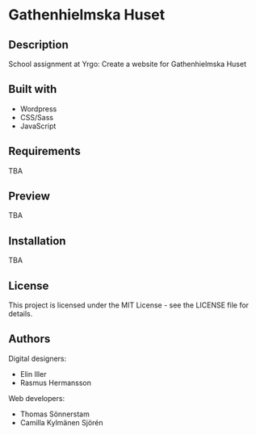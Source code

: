 # Gathenhielmska Huset

## Description
School assignment at Yrgo: Create a website for Gathenhielmska Huset


## Built with
* Wordpress
* CSS/Sass
* JavaScript

## Requirements
TBA

## Preview
TBA

## Installation
TBA

## License
This project is licensed under the MIT License - see the LICENSE file for details.

## Authors

Digital designers:
* Elin Iller
* Rasmus Hermansson

Web developers:
* Thomas Sönnerstam
* Camilla Kylmänen Sjörén